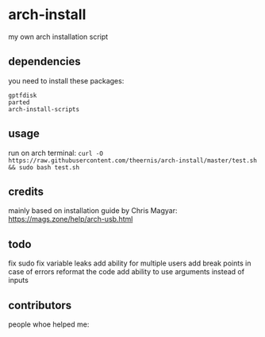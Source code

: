 # arch-install
my own arch installation script
## dependencies
you need to install these packages:
```
gptfdisk
parted
arch-install-scripts
```
## usage
run on arch terminal:
`curl -O https://raw.githubusercontent.com/theernis/arch-install/master/test.sh && sudo bash test.sh`
## credits
mainly based on installation guide by Chris Magyar:
https://mags.zone/help/arch-usb.html
## todo
fix sudo
fix variable leaks
add ability for multiple users
add break points in case of errors
reformat the code
add ability to use arguments instead of inputs
## contributors
people whoe helped me:
